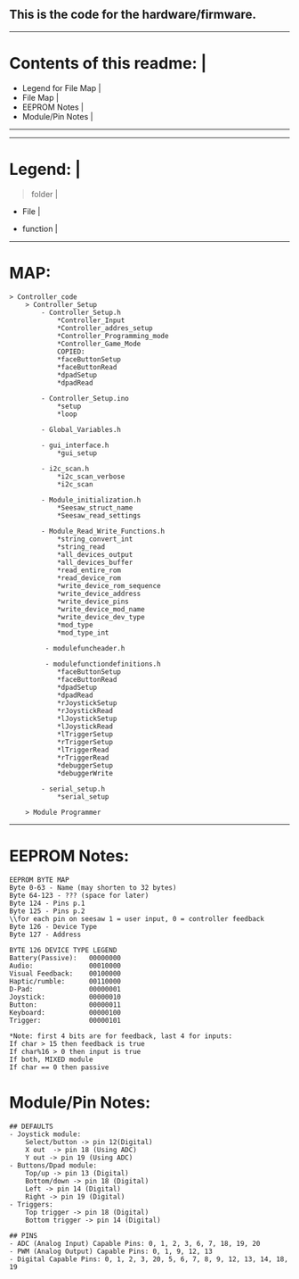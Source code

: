 ## This is the code for the hardware/firmware. 
______________________________
# Contents of this readme:    |
- Legend for File Map         |
- File Map                    |
- EEPROM Notes                |
- Module/Pin Notes            |
-------------------------------
____________
# Legend:  |
> folder   |
- File     |
* function |
-----------------------------------------------
# MAP:                                            
    > Controller_code
        > Controller_Setup   
            - Controller_Setup.h
                *Controller_Input
                *Controller_addres_setup
                *Controller_Programming_mode
                *Controller_Game_Mode
                COPIED:
                *faceButtonSetup
                *faceButtonRead 
                *dpadSetup 
                *dpadRead

            - Controller_Setup.ino
                *setup
                *loop

            - Global_Variables.h

            - gui_interface.h
                *gui_setup
                
            - i2c_scan.h
                *i2c_scan_verbose
                *i2c_scan
            
            - Module_initialization.h
                *Seesaw_struct_name
                *Seesaw_read_settings
                
            - Module_Read_Write_Functions.h
                *string_convert_int                
                *string_read
                *all_devices_output
                *all_devices_buffer
                *read_entire_rom
                *read_device_rom
                *write_device_rom_sequence
                *write_device_address
                *write_device_pins
                *write_device_mod_name
                *write_device_dev_type
                *mod_type
                *mod_type_int

             - modulefuncheader.h
                 
             - modulefunctiondefinitions.h
                *faceButtonSetup
                *faceButtonRead 
                *dpadSetup 
                *dpadRead
                *rJoystickSetup
                *rJoystickRead
                *lJoystickSetup
                *lJoystickRead
                *lTriggerSetup
                *rTriggerSetup
                *lTriggerRead 
                *rTriggerRead  
                *debuggerSetup
                *debuggerWrite 

            - serial_setup.h
                *serial_setup

        > Module Programmer


-----------------------------------------------
    
# EEPROM Notes: 
    EEPROM BYTE MAP
    Byte 0-63 - Name (may shorten to 32 bytes)
    Byte 64-123 - ??? (space for later)
    Byte 124 - Pins p.1 
    Byte 125 - Pins p.2
    \\for each pin on seesaw 1 = user input, 0 = controller feedback
    Byte 126 - Device Type
    Byte 127 - Address

    BYTE 126 DEVICE TYPE LEGEND	
    Battery(Passive):   00000000
    Audio:              00010000
    Visual Feedback:    00100000
    Haptic/rumble:      00110000
    D-Pad:              00000001
    Joystick:           00000010
    Button:             00000011
    Keyboard:           00000100
    Trigger:            00000101

    *Note: first 4 bits are for feedback, last 4 for inputs:
    If char > 15 then feedback is true
    If char%16 > 0 then input is true
    If both, MIXED module
    If char == 0 then passive

# Module/Pin Notes: 
    ## DEFAULTS
    - Joystick module:
        Select/button -> pin 12(Digital)
        X out  -> pin 18 (Using ADC)
        Y out -> pin 19 (Using ADC)
    - Buttons/Dpad module:
        Top/up -> pin 13 (Digital)
        Bottom/down -> pin 18 (Digital)
        Left -> pin 14 (Digital)
        Right -> pin 19 (Digital)
    - Triggers:
        Top trigger -> pin 18 (Digital)
        Bottom trigger -> pin 14 (Digital)

    ## PINS
    - ADC (Analog Input) Capable Pins: 0, 1, 2, 3, 6, 7, 18, 19, 20 		
    - PWM (Analog Output) Capable Pins: 0, 1, 9, 12, 13				
    - Digital Capable Pins: 0, 1, 2, 3, 20, 5, 6, 7, 8, 9, 12, 13, 14, 18, 19	
